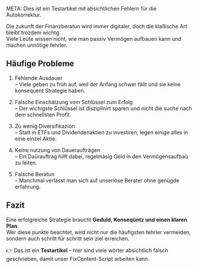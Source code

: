META: Dies ist ein Testartikel mit absichtlichen Fehlern für die Autokorrektur.

Die zukunft der Finanzberatun wird immer digitaler, doch die klaßische Art bleibt trozdem wichtg.  
Viele Leüte wissen nicht, wie man passiv Vermögen aufbauen kann und machen unnötige fehrler.

## Häufige Probleme

1. Fehlende Ausdauer  
   – Viele geben zu früh auf, weil der Anfang schwer fällt und sie keine konsequent Strategie haben.

2. Falsche Einschätzung vom Schlüssel zum Erfolg  
   – Der wichigste Schlüssel ist disziplinirt sparen und nicht die suche nach dem schnellsten Profit.

3. Zu wenig Diversifikazion  
   – Statt in ETFs und Dividendenaktien zu investiren, legen einige alles in eine einzel Aktie.

4. Keine nutzung von Daueraufträgen  
   – Ein Daürauftrag hilft dabei, regelmäsig Geld in den Vermögensaufbaü zu leiten.

5. Falsche Beratun  
   – Manchmal verlässt man sich auf unseriöse Berater ohne genügde erfahrung.

## Fazit

Eine erfolgreiche Strategie braucht **Geduld, Konseqüntz und einen klaren Plan**.  
Wer diese punkte beachtet, wird nicht nur die häufigsten fehrler vermeiden, sondern auch schritt für schritt sein ziel erreichen.

👉 Das ist ein **Testartikel** – hier sind viele wörter absichtlich falsch geschrieben, damit unser FixContent-Script arbeiten kann.
